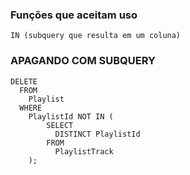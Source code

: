 ### Funções que aceitam uso
<pre><code>IN (subquery que resulta em um coluna)</code></pre>
### APAGANDO COM SUBQUERY
<pre><code>DELETE
  FROM
    Playlist
  WHERE
    PlaylistId NOT IN (
        SELECT
          DISTINCT PlaylistId
        FROM
          PlaylistTrack
    );</code></pre>